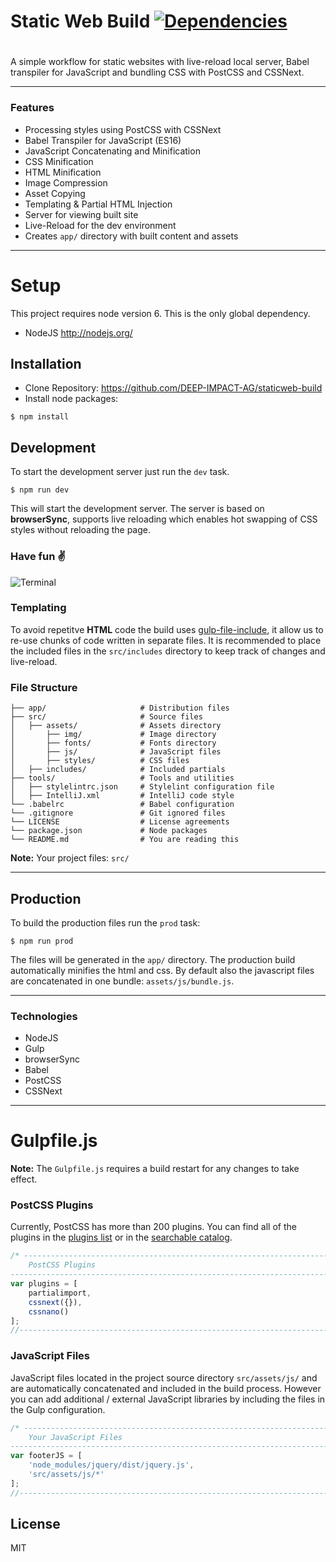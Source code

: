 # Static Web Build [![Dependencies](https://david-dm.org/luangjokaj/staticweb-build/status.svg)](https://david-dm.org/luangjokaj/staticweb-build/)
 #
A simple workflow for static websites with live-reload local server, Babel transpiler for JavaScript and bundling CSS with PostCSS and CSSNext.

___

### Features
* Processing styles using PostCSS with CSSNext
* Babel Transpiler for JavaScript (ES16)
* JavaScript Concatenating and Minification
* CSS Minification
* HTML Minification
* Image Compression
* Asset Copying
* Templating & Partial HTML Injection
* Server for viewing built site
* Live-Reload for the dev environment
* Creates `app/` directory with built content and assets

___

# Setup
This project requires node version 6. This is the only global dependency.
* NodeJS http://nodejs.org/

## Installation
* Clone Repository: https://github.com/DEEP-IMPACT-AG/staticweb-build
* Install node packages:
```
$ npm install
```

## Development
To start the development server just run the `dev` task.
```
$ npm run dev
```
This will start the development server. The server is based on **browserSync**, supports live reloading which enables hot swapping of CSS styles without reloading the page.

### Have fun ✌️
![Terminal](http://i.imgur.com/M8R604H.png)

### Templating
To avoid repetitve **HTML** code the build uses [gulp-file-include](https://github.com/coderhaoxin/gulp-file-include), it allow us to re-use chunks of code written in separate files. It is recommended to place the included files in the `src/includes` directory to keep track of changes and live-reload.

### File Structure
    
    ├── app/                     # Distribution files
    ├── src/                     # Source files
    │   ├── assets/              # Assets directory
    │       ├── img/             # Image directory
    │       ├── fonts/           # Fonts directory
    │       ├── js/              # JavaScript files
    │       ├── styles/          # CSS files
    │   ├── includes/            # Included partials
    ├── tools/                   # Tools and utilities
    │   ├── stylelintrc.json     # Stylelint configuration file
    │   ├── IntelliJ.xml         # IntelliJ code style
    └── .babelrc                 # Babel configuration
    └── .gitignore               # Git ignored files
    └── LICENSE                  # License agreements
    └── package.json             # Node packages
    └── README.md                # You are reading this

**Note:**  Your project files: `src/`
___

## Production
To build the production files run the `prod` task:
```
$ npm run prod
```
The files will be generated in the `app/` directory. The production build automatically minifies the html and css. By default also the javascript files are concatenated in one bundle: `assets/js/bundle.js`.

___

### Technologies
* NodeJS
* Gulp
* browserSync
* Babel
* PostCSS
* CSSNext

___

# Gulpfile.js
**Note:** The `Gulpfile.js` requires a build restart for any changes to take effect.

### PostCSS Plugins
Currently, PostCSS has more than 200 plugins. You can find all of the plugins in the [plugins list] or in the [searchable catalog].

[searchable catalog]: http://postcss.parts
[plugins list]:       https://github.com/postcss/postcss/blob/master/docs/plugins.md

```javascript
/* -------------------------------------------------------------------------------------------------
    PostCSS Plugins
------------------------------------------------------------------------------------------------- */
var plugins = [
    partialimport,
    cssnext({}),
    cssnano()
];
//--------------------------------------------------------------------------------------------------
```

### JavaScript Files
JavaScript files located in the project source directory `src/assets/js/` and are automatically concatenated and included in the build process. However you can add additional / external JavaScript libraries by including the files in the Gulp configuration.

```javascript
/* -------------------------------------------------------------------------------------------------
    Your JavaScript Files
------------------------------------------------------------------------------------------------- */
var footerJS = [
    'node_modules/jquery/dist/jquery.js',
    'src/assets/js/*'
];
//--------------------------------------------------------------------------------------------------
```

## License
MIT

